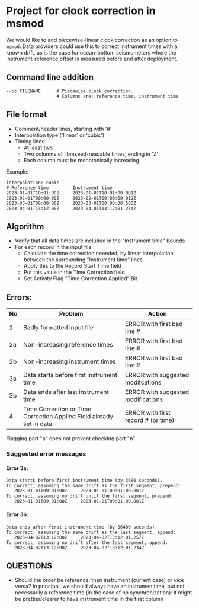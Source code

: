 

# Project for clock correction in msmod

We would like to add piecewise-linear clock correction as an option to `msmod`.  Data providers could use this to correct instrument times with a known drift, as is the case for ocean-bottom seismometers where the instrument-reference offset is measured before and after deployment.

## Command line addition

```
--cc FILENAME      # Piecewise clock correction. 
                   # Columns are: reference time, instrument time
```
  
## File format

- Comment/header lines, starting with '#'
- Interpolation type ('linear' or 'cubic')
- Timing lines.
    -  At least two
    -  Two columns of libmseed-readable times, ending in 'Z'
	-  Each column must be monotonically increasing.

Example:

```
interpolation: cubic
# Reference time         Instrument time
2023-01-01T10:01:00Z     2023-01-01T10:01:00.001Z
2023-02-01T00:00:00Z     2023-02-01T00:00:00.012Z
2023-03-01T00:00:00Z     2023-03-01T00:00:00.503Z
2023-04-01T13:12:00Z     2023-04-01T13:12:01.234Z
```

## Algorithm

- Verify that all data times are included in the "Instrument time" bounds
- For each record in the input file
	- Calculate the time correction neeeded, by linear interpolation between the surrounding "Instrument time" lines
	- Apply this to the Record Start Time field
	- Put this value in the Time Correction field
	- Set Activity Flag "Time Correction Applied" Bit

## Errors:


No  | Problem                         | Action
--- | ------------------------------- | --------------------------------
1   | Badly formatted input file      | ERROR with first bad line #
2a  | Non-increasing reference times  | ERROR with first bad line #
2b  | Non-increasing instrument times | ERROR with first bad line #
3a  | Data starts before first instrument time | ERROR with suggested modifcations
3b  | Data ends after last instrument time | ERROR with suggested modifications
4   | Time Correction or Time Correction Applied Field already set in data | ERROR with first record # (or time)

Flagging part "a" does not prevent checking part "b"

### Suggested error messages

#### Error 3a:

```
Data starts before first instrument time (by 3600 seconds).
To correct, assuming the same drift as the first segment, prepend:
   2023-01-01T09:01:00Z     2023-01-01T09:01:00.001Z
To correct, assuming no drift until the first segment, prepend:
   2023-01-01T09:01:00Z     2023-01-01T09:01:00.001Z
```
#### Error 3b:

```
Data ends after first instrument time (by 86400 seconds).
To correct, assuming the same drift as the last segment, append:
   2023-04-02T13:12:00Z     2023-04-02T13:12:01.257Z
To correct, assuming no drift after the last segment, append:
   2023-04-02T13:12:00Z     2023-04-02T13:12:01.234Z
```

## QUESTIONS
- Should the order be reference, then instrument (current case) or vice versa?
  In principal, we should always have an instrumen time, but not necessarily a reference time
  (in the case of no synchronization): it might be prettier/clearer to have
  instrument time in the first column
